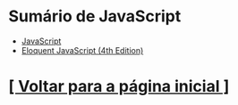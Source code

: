 # Sumário de JavaScript

- [JavaScript](./1-javascript/javascript.md)
- [Eloquent JavaScript (4th Edition)]()

# [[ Voltar para a página inicial ]](../README.md)